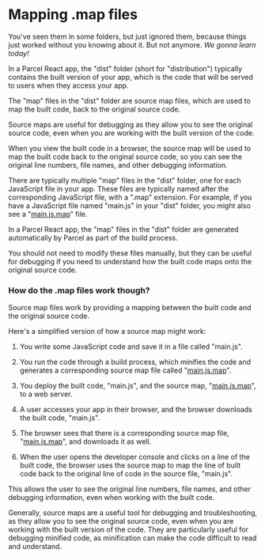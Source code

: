 # Mapping .map files

You've seen them in some folders, but just ignored them, because things just worked without you knowing about it. But not anymore. *We gonna learn today!*

In a Parcel React app, the "dist" folder (short for "distribution") typically contains the built version of your app, which is the code that will be served to users when they access your app.

The "map" files in the "dist" folder are source map files, which are used to map the built code, back to the original source code.

Source maps are useful for debugging as they allow you to see the original source code, even when you are working with the built version of the code.

When you view the built code in a browser, the source map will be used to map the built code back to the original source code, so you can see the original line numbers, file names, and other debugging information.

There are typically multiple "map" files in the "dist" folder, one for each JavaScript file in your app. These files are typically named after the corresponding JavaScript file, with a ".map" extension. For example, if you have a JavaScript file named "main.js" in your "dist" folder, you might also see a "[main.js.map](http://main.js.map)" file.

In a Parcel React app, the "map" files in the "dist" folder are generated automatically by Parcel as part of the build process.

You should not need to modify these files manually, but they can be useful for debugging if you need to understand how the built code maps onto the original source code.

### How do the .map files work though?

Source map files work by providing a mapping between the built code and the original source code.

Here's a simplified version of how a source map might work:

1. You write some JavaScript code and save it in a file called "main.js".
    
2. You run the code through a build process, which minifies the code and generates a corresponding source map file called "[main.js.map](http://main.js.map)".
    
3. You deploy the built code, "main.js", and the source map, "[main.js.map](http://main.js.map)", to a web server.
    
4. A user accesses your app in their browser, and the browser downloads the built code, "main.js".
    
5. The browser sees that there is a corresponding source map file, "[main.js.map](http://main.js.map)", and downloads it as well.
    
6. When the user opens the developer console and clicks on a line of the built code, the browser uses the source map to map the line of built code back to the original line of code in the source file, "main.js".
    

This allows the user to see the original line numbers, file names, and other debugging information, even when working with the built code.

Generally, source maps are a useful tool for debugging and troubleshooting, as they allow you to see the original source code, even when you are working with the built version of the code. They are particularly useful for debugging minified code, as minification can make the code difficult to read and understand.